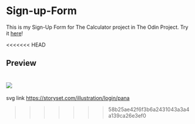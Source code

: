 # Sign-up-Form

This is my Sign-Up Form for The Calculator project in The Odin Project. Try it [here](https://giahenville.github.io/Sign-up-Form/)!

<<<<<<< HEAD
## Preview
![](./sign-up-photo.png)
=======
svg link https://storyset.com/illustration/login/pana
 
>>>>>>> 58b25ae42f6f3b6a2431043a3a4a139ca26e3ef0
